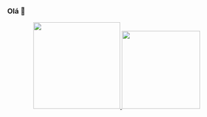 ### Olá 👋


<div align="center">
  <a href="https://github.com/penteado-git">
  <img height="200em" src="https://github-readme-stats.vercel.app/api?username=penteado-git&show_icons=true&theme=dark&include_all_commits=true&count_private=true"/>
  <img height="180em" src="https://github-readme-stats.vercel.app/api/top-langs/?username=penteado-git&layout=compact&langs_count=7&theme=dark"/>
</div>
